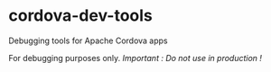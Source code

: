 # cordova-dev-tools
Debugging tools for Apache Cordova apps 


For debugging purposes only.
*Important : Do not use in production !*
